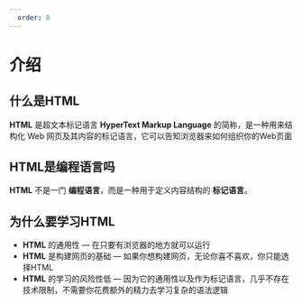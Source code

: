 ```yaml
---
  order: 0
---
```



# 介绍

## 什么是HTML
**HTML** 是超文本标记语言 **HyperText Markup Language** 的简称，是一种用来结构化 Web 网页及其内容的标记语言，它可以告知浏览器来如何组织你的Web页面

## HTML是编程语言吗
**HTML** 不是一门 **编程语言**，而是一种用于定义内容结构的 **标记语言**。

## 为什么要学习HTML

- **HTML** 的通用性 — 在只要有浏览器的地方就可以运行
- **HTML** 是构建网页的基础 — 如果你想构建网页，无论你喜不喜欢，你只能选择HTML
- **HTML** 的学习的风险性低 — 因为它的通用性以及作为标记语言，几乎不存在技术限制，不需要你花费额外的精力去学习复杂的语法逻辑




